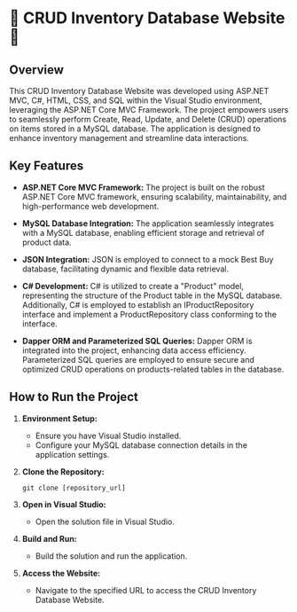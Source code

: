 # 🌟 CRUD Inventory Database Website 🌟

## Overview

This CRUD Inventory Database Website was developed using ASP.NET MVC, C#, HTML, CSS, and SQL within the Visual Studio environment, leveraging the ASP.NET Core MVC Framework. The project empowers users to seamlessly perform Create, Read, Update, and Delete (CRUD) operations on items stored in a MySQL database. The application is designed to enhance inventory management and streamline data interactions.

## Key Features

- **ASP.NET Core MVC Framework:** The project is built on the robust ASP.NET Core MVC framework, ensuring scalability, maintainability, and high-performance web development.

- **MySQL Database Integration:** The application seamlessly integrates with a MySQL database, enabling efficient storage and retrieval of product data.

- **JSON Integration:** JSON is employed to connect to a mock Best Buy database, facilitating dynamic and flexible data retrieval.

- **C# Development:** C# is utilized to create a "Product" model, representing the structure of the Product table in the MySQL database. Additionally, C# is employed to establish an IProductRepository interface and implement a ProductRepository class conforming to the interface.

- **Dapper ORM and Parameterized SQL Queries:** Dapper ORM is integrated into the project, enhancing data access efficiency. Parameterized SQL queries are employed to ensure secure and optimized CRUD operations on products-related tables in the database.

## How to Run the Project

1. **Environment Setup:**
   - Ensure you have Visual Studio installed.
   - Configure your MySQL database connection details in the application settings.

2. **Clone the Repository:**
   ```
   git clone [repository_url]
   ```

3. **Open in Visual Studio:**
   - Open the solution file in Visual Studio.

4. **Build and Run:**
   - Build the solution and run the application.

5. **Access the Website:**
   - Navigate to the specified URL to access the CRUD Inventory Database Website.

